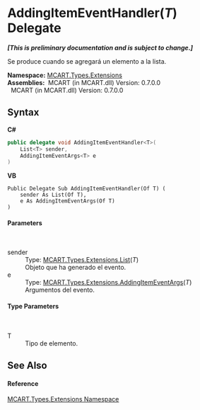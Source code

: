 # AddingItemEventHandler(*T*) Delegate
 _**\[This is preliminary documentation and is subject to change.\]**_

Se produce cuando se agregará un elemento a la lista.

**Namespace:**&nbsp;<a href="a8e71047-44e0-7000-43f0-67a6f5b9758c">MCART.Types.Extensions</a><br />**Assemblies:**&nbsp;&nbsp;MCART (in MCART.dll) Version: 0.7.0.0<br />&nbsp;&nbsp;MCART (in MCART.dll) Version: 0.7.0.0<br />

## Syntax

**C#**<br />
``` C#
public delegate void AddingItemEventHandler<T>(
	List<T> sender,
	AddingItemEventArgs<T> e
)

```

**VB**<br />
``` VB
Public Delegate Sub AddingItemEventHandler(Of T) ( 
	sender As List(Of T),
	e As AddingItemEventArgs(Of T)
)
```


#### Parameters
&nbsp;<dl><dt>sender</dt><dd>Type: <a href="e472f890-0d94-e75b-9f29-f49cc04a830f">MCART.Types.Extensions.List</a>(*T*)<br />Objeto que ha generado el evento.</dd><dt>e</dt><dd>Type: <a href="530f58e9-6092-bce8-3867-24504a91be4a">MCART.Types.Extensions.AddingItemEventArgs</a>(*T*)<br />Argumentos del evento.</dd></dl>

#### Type Parameters
&nbsp;<dl><dt>T</dt><dd>Tipo de elemento.</dd></dl>

## See Also


#### Reference
<a href="a8e71047-44e0-7000-43f0-67a6f5b9758c">MCART.Types.Extensions Namespace</a><br />